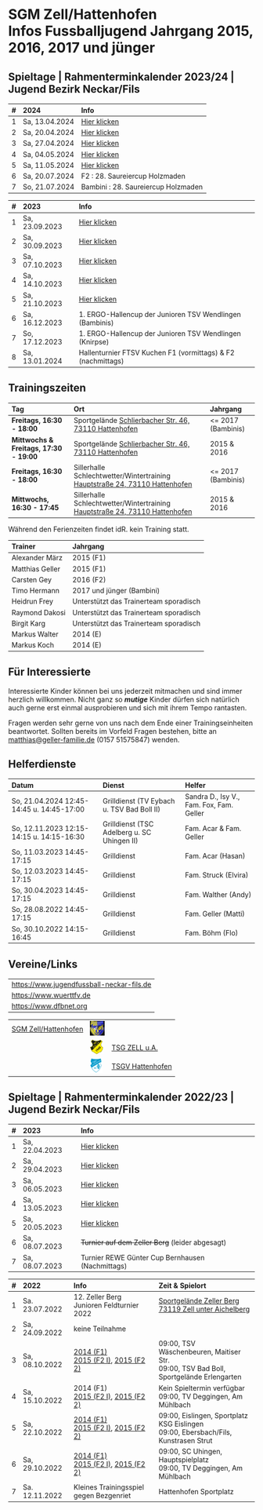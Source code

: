 # SGM Zell/Hattenhofen<br/>Infos Fussballjugend Jahrgang 2015, 2016, 2017 und jünger

## Spieltage | Rahmenterminkalender 2023/24 | Jugend Bezirk Neckar/Fils

| #    | 2024           | Info                                                         |
| :--- | :------------- | :----------------------------------------------------------- |
| 1    | Sa, 13.04.2024 | [Hier klicken](/2024)                                        |
| 2    | Sa, 20.04.2024 | [Hier klicken](/2024)                                        |
| 3    | Sa, 27.04.2024 | [Hier klicken](/2024)                                        |
| 4    | Sa, 04.05.2024 | [Hier klicken](/2024)                                        |
| 5    | Sa, 11.05.2024 | [Hier klicken](/2024)                                        |
| 6    | Sa, 20.07.2024 | F2 : 28. Saureiercup Holzmaden                               |
| 7    | So, 21.07.2024 | Bambini : 28. Saureiercup Holzmaden                          |

| #    | 2023           | Info                                                         |
| :--- | :------------- | :----------------------------------------------------------- |
| 1    | Sa, 23.09.2023 | [Hier klicken](/2023)                                        |
| 2    | Sa, 30.09.2023 | [Hier klicken](/2023)                                        |
| 3    | Sa, 07.10.2023 | [Hier klicken](/2023)                                        |
| 4    | Sa, 14.10.2023 | [Hier klicken](/2023)                                        |
| 5    | Sa, 21.10.2023 | [Hier klicken](/2023)                                        |
| 6    | Sa, 16.12.2023 | 1. ERGO-Hallencup der Junioren TSV Wendlingen (Bambinis)     |
| 7    | So, 17.12.2023 | 1. ERGO-Hallencup der Junioren TSV Wendlingen (Knirpse)      |
| 8    | Sa, 13.01.2024 | Hallenturnier FTSV Kuchen F1 (vormittags) & F2 (nachmittags) |

## Trainingszeiten

| Tag                          | Ort                                                                                                                                                                       | Jahrgang              |
| :--------------------------- | :------------------------------------------------------------------------------------------------------------------------------------------------------------------------ | :-------------------- |
| **Freitags, 16:30 - 18:00**  | Sportgelände <a href="https://goo.gl/maps/FJQeoiVucuZiPWvFA" target="_blank" rel="noopener noreferrer">Schlierbacher Str. 46, 73110 Hattenhofen</a>                       | <= 2017 (Bambinis)    |
| **Mittwochs & Freitags, 17:30 - 19:00**  | Sportgelände <a href="https://goo.gl/maps/FJQeoiVucuZiPWvFA" target="_blank" rel="noopener noreferrer">Schlierbacher Str. 46, 73110 Hattenhofen</a>           | 2015 & 2016           |
| **Freitags, 16:30 - 18:00**  | Sillerhalle Schlechtwetter/Wintertraining <a href="https://goo.gl/maps/6ABxqEwNToafWStF8" target="_blank" rel="noopener noreferrer">Hauptstraße 24, 73110 Hattenhofen</a> | <= 2017 (Bambinis)    |
| **Mittwochs, 16:30 - 17:45** | Sillerhalle Schlechtwetter/Wintertraining <a href="https://goo.gl/maps/6ABxqEwNToafWStF8" target="_blank" rel="noopener noreferrer">Hauptstraße 24, 73110 Hattenhofen</a> | 2015 & 2016           |

Während den Ferienzeiten findet idR. kein Training statt.

| Trainer         | Jahrgang                               |
| :-------------- | :------------------------------------- |
| Alexander März  | 2015 (F1)                              |
| Matthias Geller | 2015 (F1)                              |
| Carsten Gey     | 2016 (F2)                              |
| Timo Hermann    | 2017 und jünger (Bambini)              |
| Heidrun Frey    | Unterstützt das Trainerteam sporadisch |
| Raymond Dakosi  | Unterstützt das Trainerteam sporadisch |
| Birgit Karg     | Unterstützt das Trainerteam sporadisch |
| Markus Walter   | 2014 (E)                               |
| Markus Koch     | 2014 (E)                               |

## Für Interessierte

Interessierte Kinder können bei uns jederzeit mitmachen und sind immer herzlich willkommen.
Nicht ganz so ***mutige*** Kinder dürfen sich natürlich auch gerne erst einmal ausprobieren und sich mit ihrem Tempo rantasten.

Fragen werden sehr gerne von uns nach dem Ende einer Trainingseinheiten beantwortet.
Sollten bereits im Vorfeld Fragen bestehen, bitte an matthias@geller-familie.de (0157 51575847) wenden.

## Helferdienste

| Datum                                     | Dienst                                      | Helfer                  |
| :---------------------------------------- | :------------------------------------------ | :---------------------- |
| So, 21.04.2024 12:45-14:45 u. 14:45-17:00 | Grilldienst (TV Eybach u. TSV Bad Boll II)  | Sandra D., Isy V., Fam. Fox, Fam. Geller |
| So, 12.11.2023 12:15-14:15 u. 14:15-16:30 | Grilldienst (TSC Adelberg u. SC Uhingen II) | Fam. Acar & Fam. Geller |
| So, 11.03.2023 14:45-17:15                | Grilldienst                                 | Fam. Acar (Hasan)       |
| So, 12.03.2023 14:45-17:15                | Grilldienst                                 | Fam. Struck (Elvira)    |
| So, 30.04.2023 14:45-17:15                | Grilldienst                                 | Fam. Walther (Andy)     |
| So, 28.08.2022 14:45-17:15                | Grilldienst                                 | Fam. Geller (Matti)     |
| So, 30.10.2022 14:15-16:45                | Grilldienst                                 | Fam. Böhm (Flo)         |

## Vereine/Links

|                                           |
| :---------------------------------------- |
| https://www.jugendfussball-neckar-fils.de |
| https://www.wuerttfv.de                   |
| https://www.dfbnet.org                    |

|                                                          |                                                              |                                                  |
| -------------------------------------------------------: | :----------------------------------------------------------- | :----------------------------------------------- |
| [SGM Zell/Hattenhofen](https://sgm-zell-hattenhofen.de/) | <img src="cropped-SGM-Zell_Hattenhofen-2.jpg" height="30" /> |                                                  |
|                                                          | <img src="logo_zua.png" height="30" />                       | [TSG ZELL u.A.](https://www.tsg-zell.de/)        |
|                                                          | <img src="logo-hat.gif" height="30" />                       | [TSGV Hattenhofen](https://tsgv-hattenhofen.de/) |

## Spieltage | Rahmenterminkalender 2022/23 | Jugend Bezirk Neckar/Fils

| #    | 2023           | Info                                              |
| :--- | :------------- | :------------------------------------------------ |
| 1    | Sa, 22.04.2023 | [Hier klicken](/Archiv/2023)                      |
| 2    | Sa, 29.04.2023 | [Hier klicken](/Archiv/2023)                      |
| 3    | Sa, 06.05.2023 | [Hier klicken](/Archiv/2023)                      |
| 4    | Sa, 13.05.2023 | [Hier klicken](/Archiv/2023)                      |
| 5    | Sa, 20.05.2023 | [Hier klicken](/Archiv/2023)                      |
| 6    | Sa, 08.07.2023 | ~~Turnier auf dem Zeller Berg~~ (leider abgesagt) |
| 7    | Sa, 08.07.2023 | Turnier REWE Günter Cup Bernhausen (Nachmittags)  |

| #    | 2022           | Info                                                                                                                                   | Zeit & Spielort                                                                                   |
| :--- | :------------- | :------------------------------------------------------------------------------------------------------------------------------------- | :------------------------------------------------------------------------------------------------ |
| 1    | Sa. 23.07.2022 | 12. Zeller Berg<br/>Junioren Feldturnier 2022                                                                                          | [Sportgelände Zeller Berg<br/>73119 Zell unter Aichelberg](https://goo.gl/maps/adBif8bE646YN44J6) | - [Spielplan F1](/Archiv/2022/2022.07.23-ZellerBerg-F1-Spielplan.pdf)<br/>- [Spielplan F2](/Archiv/2022/2022.07.23-ZellerBerg-F2-Spielplan.pdf)<br/>- [Turnierbestimmungen](/Archiv/2022/2022.07.23-ZellerBerg-Turnierbestimmungen.pdf) |
| 2    | Sa, 24.09.2022 | keine Teilnahme                                                                                                                        |                                                                                                   |
| 3    | Sa, 08.10.2022 | [2014 (F1)](/Archiv/2022/F1-SpT2-Gr7.pdf)<br/>[2015 (F2 I)](/Archiv/2022/F2-SpT2-Gr6.pdf), [2015 (F2 2)](/Archiv/2022/F2-SpT2-Gr7.pdf) | 09:00, TSV Wäschenbeuren, Maitiser Str.<br/>09:00, TSV Bad Boll, Sportgelände Erlengarten         |
| 4    | Sa, 15.10.2022 | 2014 (F1)<br/>[2015 (F2 I)](/Archiv/2022/F2-SpT3-Gr3.pdf), [2015 (F2 2)](/Archiv/2022/F2-SpT3-Gr4.pdf)                                 | Kein Spieltermin verfügbar<br/>09:00, TV Deggingen, Am Mühlbach                                   |
| 5    | Sa, 22.10.2022 | [2014 (F1)](/Archiv/2022/F1-SpT4-Gr3.pdf)<br/>[2015 (F2 I)](/Archiv/2022/F2-SpT4-Gr1.pdf), [2015 (F2 2)](/Archiv/2022/F2-SpT4-Gr2.pdf) | 09:00, Eislingen, Sportplatz KSG Eislingen<br/>09:00, Ebersbach/Fils, Kunstrasen Strut            |
| 6    | Sa, 29.10.2022 | [2014 (F1)](/Archiv/2022/F1-SpT5-Gr3.pdf)<br/>[2015 (F2 I)](/Archiv/2022/F2-SpT5-Gr3.pdf), [2015 (F2 2)](/Archiv/2022/F2-SpT5-Gr4.pdf) | 09:00, SC Uhingen, Hauptspielplatz<br/>09:00, TV Deggingen, Am Mühlbach                           |
| 7    | Sa. 12.11.2022 | Kleines Trainingsspiel gegen Bezgenriet                                                                                                | Hattenhofen Sportplatz                                                                            | 3 Spielstationen + Spiele                                                                                                                                                                                                               |
